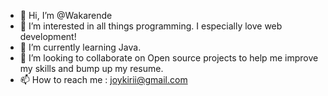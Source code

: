 - 👋 Hi, I’m @Wakarende 
- 👀 I’m interested in all things programming. I especially love web development!
- 🌱 I’m currently learning Java. 
- 💞️ I’m looking to collaborate on Open source projects to help me improve my skills and bump up my resume.
- 📫 How to reach me : joykirii@gmail.com

<!---
Wakarende/Wakarende is a ✨ special ✨ repository because its `README.md` (this file) appears on your GitHub profile.
You can click the Preview link to take a look at your changes.
--->

